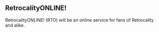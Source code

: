 ## RetrocalityONLINE!

RetrocalityONLINE! (RTO) will be an online service for fans
of Retrocality and alike.
